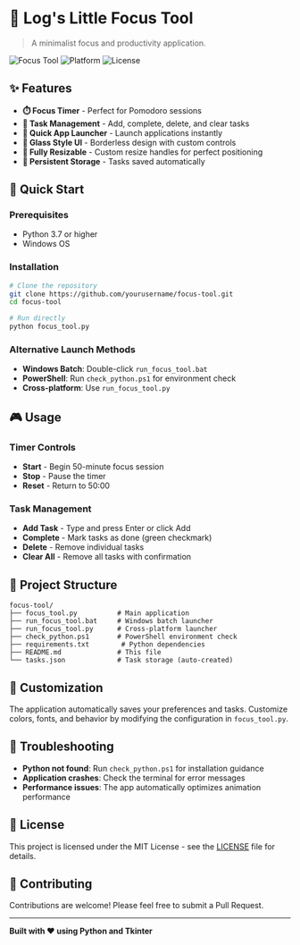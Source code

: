 # 🎯 Log's Little Focus Tool

> A minimalist focus and productivity application.

![Focus Tool](https://img.shields.io/badge/Python-3.7+-blue.svg)
![Platform](https://img.shields.io/badge/Platform-Windows-lightgrey.svg)
![License](https://img.shields.io/badge/License-MIT-green.svg)

## ✨ Features

- **⏱️ Focus Timer** - Perfect for Pomodoro sessions
- **📝 Task Management** - Add, complete, delete, and clear tasks
- **🚀 Quick App Launcher** - Launch applications instantly
- **🎨 Glass Style UI** - Borderless design with custom controls
- **🔧 Fully Resizable** - Custom resize handles for perfect positioning
- **💾 Persistent Storage** - Tasks saved automatically

## 🚀 Quick Start

### Prerequisites
- Python 3.7 or higher
- Windows OS

### Installation
```bash
# Clone the repository
git clone https://github.com/yourusername/focus-tool.git
cd focus-tool

# Run directly
python focus_tool.py
```

### Alternative Launch Methods
- **Windows Batch**: Double-click `run_focus_tool.bat`
- **PowerShell**: Run `check_python.ps1` for environment check
- **Cross-platform**: Use `run_focus_tool.py`

## 🎮 Usage

### Timer Controls
- **Start** - Begin 50-minute focus session
- **Stop** - Pause the timer
- **Reset** - Return to 50:00

### Task Management
- **Add Task** - Type and press Enter or click Add
- **Complete** - Mark tasks as done (green checkmark)
- **Delete** - Remove individual tasks
- **Clear All** - Remove all tasks with confirmation

## 📁 Project Structure

```
focus-tool/
├── focus_tool.py          # Main application
├── run_focus_tool.bat     # Windows batch launcher
├── run_focus_tool.py      # Cross-platform launcher
├── check_python.ps1       # PowerShell environment check
├── requirements.txt        # Python dependencies
├── README.md              # This file
└── tasks.json             # Task storage (auto-created)
```

## 🔧 Customization

The application automatically saves your preferences and tasks. Customize colors, fonts, and behavior by modifying the configuration in `focus_tool.py`.

## 🐛 Troubleshooting

- **Python not found**: Run `check_python.ps1` for installation guidance
- **Application crashes**: Check the terminal for error messages
- **Performance issues**: The app automatically optimizes animation performance

## 📄 License

This project is licensed under the MIT License - see the [LICENSE](LICENSE) file for details.

## 🤝 Contributing

Contributions are welcome! Please feel free to submit a Pull Request.

---

**Built with ❤️ using Python and Tkinter**
